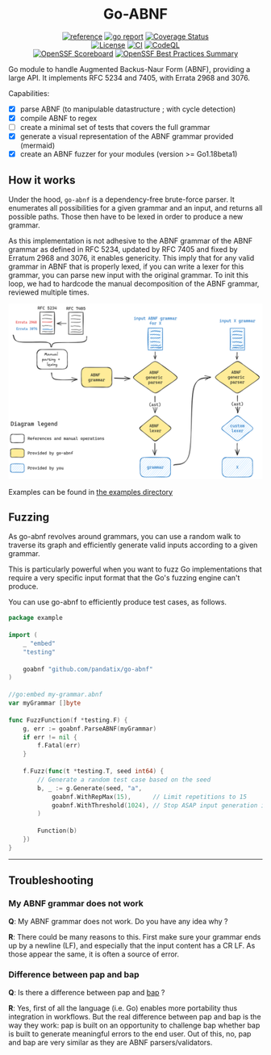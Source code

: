 <div align="center">
	<h1>Go-ABNF</h1>
	<a href="https://pkg.go.dev/github.com/pandatix/go-abnf"><img src="https://shields.io/badge/-reference-blue?logo=go&style=for-the-badge" alt="reference"></a>
	<a href="https://goreportcard.com/report/github.com/pandatix/go-abnf"><img src="https://goreportcard.com/badge/github.com/pandatix/go-abnf?style=for-the-badge" alt="go report"></a>
	<a href="https://coveralls.io/github/pandatix/go-abnf?branch=main"><img src="https://img.shields.io/coverallsCoverage/github/pandatix/go-abnf?style=for-the-badge" alt="Coverage Status"></a>
	<br>
	<a href=""><img src="https://img.shields.io/github/license/pandatix/go-abnf?style=for-the-badge" alt="License"></a>
	<a href="https://github.com/pandatix/go-abnf/actions?query=workflow%3Aci+"><img src="https://img.shields.io/github/actions/workflow/status/pandatix/go-abnf/ci.yaml?style=for-the-badge&label=CI" alt="CI"></a>
	<a href="https://github.com/pandatix/go-abnf/actions/workflows/codeql-analysis.yaml"><img src="https://img.shields.io/github/actions/workflow/status/pandatix/go-abnf/codeql-analysis.yaml?style=for-the-badge&label=CodeQL" alt="CodeQL"></a>
	<br>
	<a href="https://securityscorecards.dev/viewer/?uri=github.com/pandatix/go-abnf"><img src="https://img.shields.io/ossf-scorecard/github.com/pandatix/go-abnf?label=openssf%20scorecard&style=for-the-badge" alt="OpenSSF Scoreboard"></a>
	<a href="https://bestpractices.coreinfrastructure.org/en/projects/7840"><img src="https://img.shields.io/cii/summary/7840?style=for-the-badge&label=openssf%20best%20practices" alt="OpenSSF Best Practices Summary"></a>
</div>

Go module to handle Augmented Backus-Naur Form (ABNF), providing a large API.
It implements RFC 5234 and 7405, with Errata 2968 and 3076.

Capabilities:
 - [X] parse ABNF (to manipulable datastructure ; with cycle detection)
 - [X] compile ABNF to regex
 - [ ] create a minimal set of tests that covers the full grammar
 - [X] generate a visual representation of the ABNF grammar provided (mermaid)
 - [X] create an ABNF fuzzer for your modules (version >= Go1.18beta1)

## How it works

Under the hood, `go-abnf` is a dependency-free brute-force parser. It enumerates all possibilities for a given grammar and an input, and returns all possible paths. Those then have to be lexed in order to produce a new grammar.

As this implementation is not adhesive to the ABNF grammar of the ABNF grammar as defined in RFC 5234, updated by RFC 7405 and fixed by Erratum 2968 and 3076, it enables genericity.
This imply that for any valid grammar in ABNF that is properly lexed, if you can write a lexer for this grammar, you can parse new input with the original grammar. To init this loop, we had to hardcode the manual decomposition of the ABNF grammar, reviewed multiple times.

<div align="center">
	<img src="res/grammar.excalidraw.png" width="800px">
</div>

Examples can be found in [the examples directory](examples/)

## Fuzzing

As go-abnf revolves around grammars, you can use a random walk to traverse its graph and efficiently generate valid inputs according to a given grammar.

This is particularly powerful when you want to fuzz Go implementations that require a very specific input format that the Go's fuzzing engine can't produce.

You can use go-abnf to efficiently produce test cases, as follows.

```go
package example

import (
	_ "embed"
	"testing"

	goabnf "github.com/pandatix/go-abnf"
)

//go:embed my-grammar.abnf
var myGrammar []byte

func FuzzFunction(f *testing.F) {
	g, err := goabnf.ParseABNF(myGrammar)
	if err != nil {
		f.Fatal(err)
	}

	f.Fuzz(func(t *testing.T, seed int64) {
		// Generate a random test case based on the seed
		b, _ := g.Generate(seed, "a",
			goabnf.WithRepMax(15),      // Limit repetitions to 15
			goabnf.WithThreshold(1024), // Stop ASAP input generation if reached 1024 bytes
		)

		Function(b)
	})
}
```

---

## Troubleshooting

### My ABNF grammar does not work

**Q**: My ABNF grammar does not work. Do you have any idea why ?

**R**: There could be many reasons to this. First make sure your grammar ends up by a newline (LF), and especially that the input content has a CR LF. As those appear the same, it is often a source of error.

### Difference between pap and bap

**Q**: Is there a difference between pap and [bap](https://github.com/ietf-tools/bap) ?

**R**: Yes, first of all the language (i.e. Go) enables more portability thus integration in workflows. But the real difference between pap and bap is the way they work: pap is built on an opportunity to challenge bap whether bap is built to generate meaningful errors to the end user. Out of this, no, pap and bap are very similar as they are ABNF parsers/validators.
